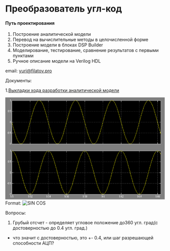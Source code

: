 Преобразователь угл-код
==============

#### Путь проектирования  

1. Построение аналитической модели
2. Перевод на вычислительные методы  в целочисленной форме 
3. Построение модели в блоках DSP Builder 
4. Моделирование, тестирование, сравнение результатов с первыми пунктами
5. Ручное описание модели на Verilog HDL

email:  yuri@filatov.pro

Документы:

1.[Выкладки хода разработки аналитической модели](https://github.com/bismark09/angleconverter/wiki/developmentModelKPU)

![SIN COS](/images/sincos.PNG)
Format: ![SIN COS](url)


Вопросы:
1. Грубый отсчет - определяет угловое положение до360 угл. град(с достоверностью до 0.4 угл. град.) 
- что значит с достоверностью, это +- 0.4, или  шаг разрешающей способности АЦП?

